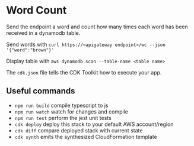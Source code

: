 # Word Count

Send the endpoint a word and count how many times each word has been received
in a dynamodb table.

Send words with
`curl https://<apigateway endpoint>/wc --json '{"word":"brown"}'`

Display table with
`aws dynamodb scan --table-name <table name>`


The `cdk.json` file tells the CDK Toolkit how to execute your app.

## Useful commands

* `npm run build`   compile typescript to js
* `npm run watch`   watch for changes and compile
* `npm run test`    perform the jest unit tests
* `cdk deploy`      deploy this stack to your default AWS account/region
* `cdk diff`        compare deployed stack with current state
* `cdk synth`       emits the synthesized CloudFormation template
